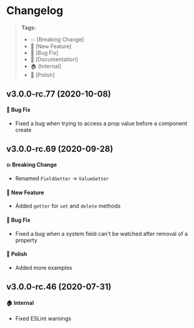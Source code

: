 Changelog
=========

> **Tags:**
> - :boom:       [Breaking Change]
> - :rocket:     [New Feature]
> - :bug:        [Bug Fix]
> - :memo:       [Documentation]
> - :house:      [Internal]
> - :nail_care:  [Polish]

## v3.0.0-rc.77 (2020-10-08)

#### :bug: Bug Fix

* Fixed a bug when trying to access a prop value before a component create

## v3.0.0-rc.69 (2020-09-28)

#### :boom: Breaking Change

* Renamed `FieldGetter` -> `ValueGetter`

#### :rocket: New Feature

* Added `getter` for `set` and `delete` methods

#### :bug: Bug Fix

* Fixed a bug when a system field can't be watched after removal of a property

#### :nail_care: Polish

* Added more examples

## v3.0.0-rc.46 (2020-07-31)

#### :house: Internal

* Fixed ESLint warnings
